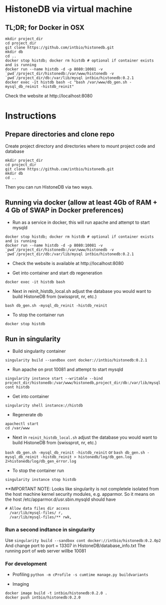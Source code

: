 # HistoneDB via virtual machine

## TL;DR; for Docker in OSX
```
mkdir project_dir
cd project_dir
git clone https://github.com/intbio/histonedb.git
mkdir db
cd ..
docker stop histdb; docker rm histdb # optional if container exists and is running
docker run --name histdb -d -p 8080:10081 -v `pwd`/project_dir/histonedb:/var/www/histonedb -v `pwd`/project_dir/db:/var/lib/mysql intbio/histonedb:0.2.1
docker exec -it histdb bash -c "bash /var/www/db_gen.sh -mysql_db_reinit -histdb_reinit"
```
Check the website at http://localhost:8080

# Instructions
## Prepare directories and clone repo
Create project directory and directories where to mount project code and database

```
mkdir project_dir
cd project_dir
git clone https://github.com/intbio/histonedb.git
mkdir db
cd ..
```

Then you can run HistoneDB via two ways.

## Running via docker (allow at least 4Gb of RAM + 4 Gb of SWAP in Docker preferences)

- Run as a service in docker, this will run apache and attempt to start mysqld
```
docker stop histdb; docker rm histdb # optional if container exists and is running
docker run --name histdb -d -p 8080:10081 -v `pwd`/project_dir/histonedb:/var/www/histonedb -v `pwd`/project_dir/db:/var/lib/mysql intbio/histonedb:0.2.1
```

- Check the website is available at http://localhost:8080

- Get into container and start db regeneration

```docker exec -it histdb bash```

- Next in reinit_histdb_local.sh adjust the database you would want to build HistoneDB from (swissprot, nr, etc.)

```bash db_gen.sh -mysql_db_reinit -histdb_reinit```

- To stop the container run

```docker stop histdb```

## Run in singularity 

- Build singularity container

```singularity build --sandbox cont docker://intbio/histonedb:0.2.1```

- Run apache on prot 10081 and attempt to start mysqld

```singularity instance start --writable --bind project_dir/histonedb:/var/www/histonedb,project_dir/db:/var/lib/mysql cont histdb```

- Get into container

```singularity shell instance://histdb```

- Regenerate db

```
apachectl start
cd /var/www
```

- Next in ```reinit_histdb_local.sh``` adjust the database you would want to build HistoneDB from (swissprot, nr, etc.)

```bash db_gen.sh -mysql_db_reinit -histdb_reinit```
or
```bash db_gen.sh -mysql_db_reinit -histdb_reinit > histonedb/log/db_gen.log 2>histonedb/log/db_gen_error.log```

- To stop the container run

```singularity instance stop histdb```


**IMPORTANT NOTE:
Looks like singularity is not completele isolated from the host machine kernel security modules, e.g. apparmor.
So it means on the host
/etc/apparmor.d/usr.sbin.mysqld should have
```
# Allow data files dir access
  /var/lib/mysql-files/ r,
  /var/lib/mysql-files/** rwk,
```

### Run a second indtance in singularity
Use 
```singularity build --sandbox cont docker://intbio/histonedb:0.2.0p2```
And change port to port = 13307 in HistoneDB/database_info.txt
The running port of web server willbe 10081

### For development
- Profiling
```python -m cProfile -s cumtime manage.py buildvariants```

- Imaging
```
docker image build -t intbio/histonedb:0.2.0 .
docker push intbio/histonedb:0.2.0
```
